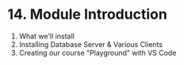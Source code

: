 # 14. Module Introduction

1. What we'll install
2. Installing Database Server & Various Clients
3. Creating our course "Playground" with VS Code